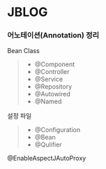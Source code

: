 # JBLOG

 ### 어노테이션(Annotation) 정리
Bean Class
>* @Component
>* @Controller
>* @Service
>* @Repository
>* @Autowired
>* @Named

설정 파일
>* @Configuration
>* @Bean
>* @Qulifier

@EnableAspectJAutoProxy
